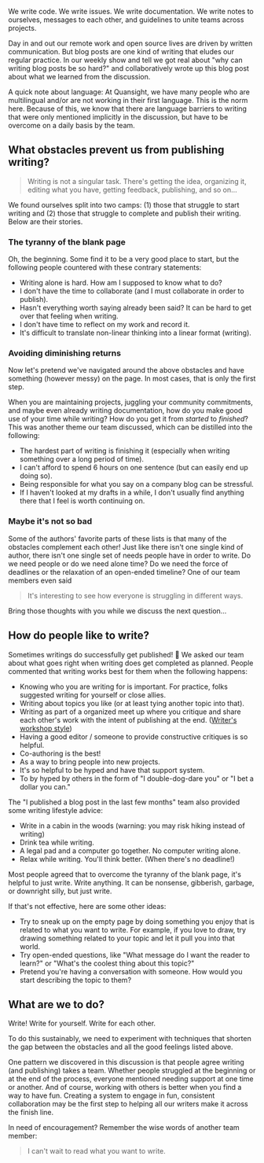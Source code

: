 <!--
.. title: What do we need to write?
.. slug: what-do-we-need-to-write
.. date: 2022-02-22 14:00:00 UTC+01:00
.. author: Tania Allard, Kate Brack, Tony Fast, Rohit Goswami, Eric Kelly, Mars Lee, Dharhas Pothina, Isabela Presedo-Floyd, Dillon Roach, Melissa Weber Mendonça
.. tags: Writing
.. category:
.. link:
.. description:
.. type: text
.. previewimage:
-->

We write code. We write issues. We write documentation. We write notes to 
ourselves, messages to each other, and guidelines to unite teams across 
projects.

Day in and out our remote work and open source lives are driven by written 
communication. But blog posts are one kind of writing that eludes our regular 
practice. In our weekly show and tell we got real about "why can writing blog 
posts be so hard?" and collaboratively wrote up this blog post about what we learned 
from the discussion.

<!-- TEASER_END -->

A quick note about language: At Quansight, we have many people who are 
multilingual and/or are not working in their first language. This is the norm 
here. Because of this, we know that there are language barriers to writing that 
were only mentioned implicitly in the discussion, but have to be overcome on a daily
basis by the team.

## What obstacles prevent us from publishing writing?

> Writing is not a singular task. There's getting the idea, organizing it, 
editing what you have, getting feedback, publishing, and so on…

We found ourselves split into two camps: (1) those that struggle to start 
writing and (2) those that struggle to complete and publish their writing. 
Below are their stories.

### The tyranny of the blank page

Oh, the beginning. Some find it to be a very good place to start, but the following 
people countered with these contrary statements:

- Writing alone is hard. How am I supposed to know what to do?
- I don't have the time to collaborate (and I must collaborate in order to 
publish).
- Hasn't everything worth saying already been said? It can be hard to get over 
that feeling when writing.
- I don't have time to reflect on my work and record it.
- It's difficult to translate non-linear thinking into a linear format 
(writing).

### Avoiding diminishing returns

Now let's pretend we've navigated around the above obstacles and have something 
(however messy) on the page. In most cases, that is only the first step. 

When you are maintaining projects, juggling your community commitments, and 
maybe even already writing documentation, how do you make good use of your 
time while writing? How do you get it from *started* to *finished*? This was 
another theme our team discussed, which can be distilled into the following:

- The hardest part of writing is finishing it (especially when writing something over 
a long period of time).
- I can't afford to spend 6 hours on one sentence (but can easily  end up doing so).
- Being responsible for what you say on a company blog can be stressful.
- If I haven't looked at my drafts in a while, I don't usually find anything 
there that I feel is worth continuing on.

### Maybe it's not so bad

Some of the authors' favorite parts of these lists is that many of the 
obstacles complement each other! Just like there isn't one single kind of 
author, there isn't one single set of needs people have in order to write. Do 
we need people or do we need alone time? Do we need the force of deadlines or 
the relaxation of an open-ended timeline? One of our team members even said

> It's interesting to see how everyone is struggling in different ways.

Bring those thoughts with you while we discuss the next question…

## How do people like to write?

Sometimes writings do successfully get published! 🎉 We asked our team about 
what goes right when writing does get completed as planned. People 
commented that writing works best for them when the following happens:

- Knowing who you are writing for is important. For practice, folks suggested 
writing for yourself or close allies.
- Writing about topics you like (or at least tying another topic into that).
- Writing as part of a organized meet up where you critique and share 
each other's work with the intent of publishing at the end. ([Writer's workshop style](https://github.com/Quansight/writers-workshop))
- Having a good editor / someone to provide constructive critiques is so helpful.
- Co-authoring is the best!
- As a way to bring people into new projects.
- It's so helpful to be hyped and have that support system.
- To by hyped by others in the form of "I double-dog-dare you" or "I bet a 
dollar you can."

The "I published a blog post in the last few months" team also provided some 
writing lifestyle advice:

- Write in a cabin in the woods (warning: you may risk hiking instead of 
writing)
- Drink tea while writing.
- A legal pad and a computer go together. No computer writing alone.
- Relax while writing. You'll think better. (When there's no deadline!)

Most people agreed that to overcome the tyranny of the blank page, it's helpful to just write.  Write anything.  It can be nonsense, gibberish, garbage, or downright silly, but just write. 

If that's not effective, here are some other ideas:
- Try to sneak up on the empty page by doing something you enjoy that is related to what you want to write.  For example, if you love to draw, try drawing something related to your topic and let it pull you into that world.
- Try open-ended questions, like "What message do I want the reader to learn?" or "What's the coolest thing about this topic?"
- Pretend you're having a conversation with someone.  How would you start describing the topic to them?

## What are we to do?

Write! Write for yourself. Write for each other. 

To do this sustainably, we need to experiment with techniques that shorten the 
gap between the obstacles and all the good feelings listed above.

One pattern we discovered in this discussion is that people agree writing (and 
publishing) takes a team. Whether people struggled at the beginning or at the end of 
the process, everyone mentioned needing support at one time or another. And of 
course, working with others is better when you find a way to have fun. Creating 
a system to engage in fun, consistent collaboration may be the first step to helping all our writers make it across the finish line.

In need of encouragement? Remember the wise words of another team member:

> I can't wait to read what you want to write.